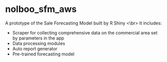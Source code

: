 # nolboo_sfm_aws
A prototype of the Sale Forecasting Model built by R Shiny <\br>
It includes: 
- Scraper for collecting comprehensive data on the commercial area set by parameters in the app
- Data processing modules
- Auto report generator
- Pre-trained forecasting model
   
